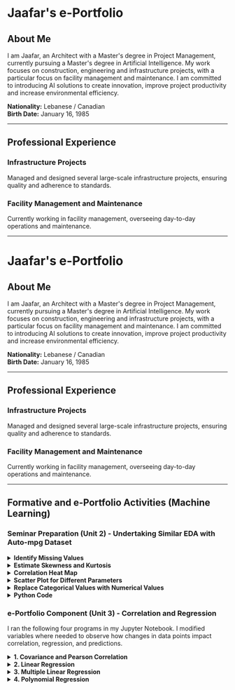 <h1>Jaafar's e-Portfolio</h1>

<h2>About Me</h2>
<p>I am Jaafar, an Architect with a Master's degree in Project Management, currently pursuing a Master's degree in Artificial Intelligence. My work focuses on construction, engineering and infrastructure projects, with a particular focus on facility management and maintenance. I am committed to introducing AI solutions to create innovation, improve project productivity and increase environmental efficiency.</p>

<p><strong>Nationality:</strong> Lebanese / Canadian<br>
<strong>Birth Date:</strong> January 16, 1985</p>

<hr>

<h2>Professional Experience</h2>
<h3>Infrastructure Projects</h3>
<p>Managed and designed several large-scale infrastructure projects, ensuring quality and adherence to standards.</p>

<h3>Facility Management and Maintenance</h3>
<p>Currently working in facility management, overseeing day-to-day operations and maintenance.</p>

<hr>

<!-- Continue adding sections as needed -->

<h1>Jaafar's e-Portfolio</h1>

<h2>About Me</h2>
<p>I am Jaafar, an Architect with a Master's degree in Project Management, currently pursuing a Master's degree in Artificial Intelligence. My work focuses on construction, engineering and infrastructure projects, with a particular focus on facility management and maintenance. I am committed to introducing AI solutions to create innovation, improve project productivity and increase environmental efficiency.</p>

<p><strong>Nationality:</strong> Lebanese / Canadian<br>
<strong>Birth Date:</strong> January 16, 1985</p>

<hr>

<h2>Professional Experience</h2>
<h3>Infrastructure Projects</h3>
<p>Managed and designed several large-scale infrastructure projects, ensuring quality and adherence to standards.</p>

<h3>Facility Management and Maintenance</h3>
<p>Currently working in facility management, overseeing day-to-day operations and maintenance.</p>

<hr>

<!-- Continue adding sections as needed -->

<h2>Formative and e-Portfolio Activities (Machine Learning)</h2>

<h3>Seminar Preparation (Unit 2) - Undertaking Similar EDA with Auto-mpg Dataset</h3>

<details>
    <summary><strong>Identify Missing Values</strong></summary>
    In this step, I used the `isnull()` function from the Pandas library to check for any missing values in the dataset. By calling `.sum()` on the result, I obtained the total number of missing values for each column. This helped me understand the completeness of the data and identify any columns that might need attention or imputation.
</details>

<details>
    <summary><strong>Estimate Skewness and Kurtosis</strong></summary>
    I calculated the skewness and kurtosis of the dataset using the `skew()` and `kurtosis()` methods from Pandas. Skewness measures the asymmetry of the data distribution, while kurtosis indicates the "tailedness" of the distribution. These metrics provide insights into the nature of the data distributions, helping to assess normality and identify potential outliers.
</details>

<details>
    <summary><strong>Correlation Heat Map</strong></summary>
    To visualize the relationships between numeric variables, I created a correlation heat map using Seaborn and Matplotlib. First, I filtered the dataset to include only numeric columns and generated a correlation matrix. Then, I plotted the heat map, annotating it with the correlation coefficients. This visualization allowed me to easily identify strong correlations, which are valuable for understanding how different variables interact with each other.
</details>

<details>
    <summary><strong>Scatter Plot for Different Parameters</strong></summary>
    I created a scatter plot to examine the relationship between 'horsepower' and 'mpg' (miles per gallon). Using Seaborn's `scatterplot()` function, I was able to visually assess how changes in horsepower affected fuel efficiency. This type of visualization is essential for identifying trends and patterns in the data.
</details>

<details>
    <summary><strong>Replace Categorical Values with Numerical Values</strong></summary>
    To prepare the dataset for analysis, I converted the 'origin' categorical variable into numerical values using the `map()` function. This transformation is crucial for many statistical models that require numerical input. By mapping 'America' to 1, 'Europe' to 2, and 'Asia' to 3, I ensured that the data was suitable for further analysis. Finally, I printed the updated 'origin' column to verify the changes.
</details>

<details>
    <summary><strong>Python Code</strong></summary>
    <pre>
    ```python
    import pandas as pd
    import seaborn as sns
    import matplotlib.pyplot as plt

    # Load the dataset
    data = pd.read_csv("Unit02_auto-mpg.csv")  # Ensure the file name is correct

    # 1. Identify Missing Values
    missing_values = data.isnull().sum()
    print("Missing values per column:\n", missing_values)

    # 2. Estimate Skewness and Kurtosis
    skewness = data.skew()
    kurtosis = data.kurtosis()
    print("\nSkewness:\n", skewness)
    print("\nKurtosis:\n", kurtosis)

    # 3. Correlation Heat Map
    # Select only numeric columns for correlation
    numeric_data = data.select_dtypes(include=['number'])

    # Generate the correlation matrix
    correlation_matrix = numeric_data.corr()

    # Plot correlation heat map
    plt.figure(figsize=(10, 8))
    sns.heatmap(correlation_matrix, annot=True, cmap='coolwarm', linewidths=0.5)
    plt.title("Correlation Heat Map")
    plt.show()

    # 4. Scatter Plot for Different Parameters
    # Example: Scatter plot for 'horsepower' vs 'mpg'
    plt.figure(figsize=(8, 6))
    sns.scatterplot(data=data, x='horsepower', y='mpg')  # Adjust 'horsepower' and 'mpg' as needed
    plt.title("Horsepower vs MPG")
    plt.xlabel("Horsepower")
    plt.ylabel("Miles per Gallon (MPG)")
    plt.show()

    # 5. Replace Categorical Values with Numerical Values
    # Assuming 'origin' is a categorical column to convert
    data['origin'] = data['origin'].map({'America': 1, 'Europe': 2, 'Asia': 3})

    # Display the updated 'origin' column to verify changes
    print("\nUpdated 'origin' column:\n", data['origin'].head())
    ```
    </pre>
</details>

<h3>e-Portfolio Component (Unit 3) - Correlation and Regression</h3>

I ran the following four programs in my Jupyter Notebook. I modified variables where needed to observe how changes in data points impact correlation, regression, and predictions.

<details>
    <summary><strong>1. Covariance and Pearson Correlation</strong></summary>
    I used the `cov()` and `corr()` functions from Pandas to calculate the covariance and Pearson correlation between two variables. By changing the data values, I could observe how the relationship between the variables varied, reflected in the correlation coefficient and covariance.
</details>

<details>
    <summary><strong>2. Linear Regression</strong></summary>
    I applied linear regression using the `LinearRegression()` function from `sklearn`. I adjusted the dependent and independent variables (e.g., `Y` and `X`) to understand how changes in the dataset affect the model’s coefficients and predictions. I examined how modifying values in `Y` impacted the linear relationship.
</details>

<details>
    <summary><strong>3. Multiple Linear Regression</strong></summary>
    For multiple linear regression, I used the `LinearRegression()` model with multiple predictors (`X1`, `X2`, etc.). By modifying the input data, I explored how different predictors influence the target variable. I observed changes in the regression coefficients and the model’s ability to predict values based on multiple features.
</details>

<details>
    <summary><strong>4. Polynomial Regression</strong></summary>
    Polynomial regression was performed using the `PolynomialFeatures()` and `LinearRegression()` models. I modified the degree of the polynomial and the input values to observe the fit of the model. By increasing the polynomial degree or changing the input data, I observed how the model’s complexity and accuracy changed.
</details>
